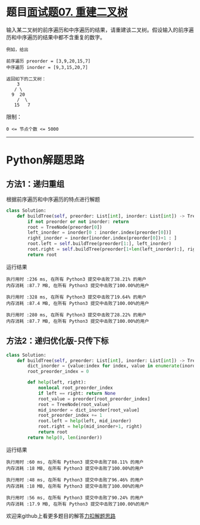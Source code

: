# 题目[面试题07. 重建二叉树](https://leetcode-cn.com/problems/zhong-jian-er-cha-shu-lcof/)

输入某二叉树的前序遍历和中序遍历的结果，请重建该二叉树。假设输入的前序遍历和中序遍历的结果中都不含重复的数字。

```
例如，给出

前序遍历 preorder = [3,9,20,15,7]
中序遍历 inorder = [9,3,15,20,7]

返回如下的二叉树：
    3
   / \
  9  20
    /  \
   15   7
```



限制：

```
0 <= 节点个数 <= 5000
```



*****

# Python解题思路

## 方法1：递归重组

根据前序遍历和中序遍历的特点进行解题

```python
class Solution:
    def buildTree(self, preorder: List[int], inorder: List[int]) -> TreeNode:
        if not preorder or not inorder: return
        root = TreeNode(preorder[0])
        left_inorder = inorder[0 : inorder.index(preorder[0])]
        right_inorder = inorder[inorder.index(preorder[0])+1 : ]
        root.left = self.buildTree(preorder[1:], left_inorder)
        root.right = self.buildTree(preorder[1+len(left_inorder):], right_inorder)
        return root
```

运行结果

```
执行用时 :236 ms, 在所有 Python3 提交中击败了38.21% 的用户
内存消耗 :87.7 MB, 在所有 Python3 提交中击败了100.00%的用户

执行用时 :328 ms, 在所有 Python3 提交中击败了19.64% 的用户
内存消耗 :87.4 MB, 在所有 Python3 提交中击败了100.00%的用户

执行用时 :280 ms, 在所有 Python3 提交中击败了28.22% 的用户
内存消耗 :87.7 MB, 在所有 Python3 提交中击败了100.00%的用户
```

## 方法2：递归优化版-只传下标

```python
class Solution:
    def buildTree(self, preorder: List[int], inorder: List[int]) -> TreeNode:
        dict_inorder = {value:index for index, value in enumerate(inorder)}
        root_preorder_index = 0

        def help(left, right):
            nonlocal root_preorder_index
            if left == right: return None
            root_value = preorder[root_preorder_index]
            root = TreeNode(root_value)
            mid_inorder = dict_inorder[root_value]
            root_preorder_index += 1
            root.left = help(left, mid_inorder)
            root.right = help(mid_inorder+1, right)
            return root
        return help(0, len(inorder))
```

运行结果

```
执行用时 :60 ms, 在所有 Python3 提交中击败了88.11% 的用户
内存消耗 :18 MB, 在所有 Python3 提交中击败了100.00%的用户

执行用时 :48 ms, 在所有 Python3 提交中击败了96.46% 的用户
内存消耗 :18 MB, 在所有 Python3 提交中击败了100.00%的用户

执行用时 :56 ms, 在所有 Python3 提交中击败了90.24% 的用户
内存消耗 :17.9 MB, 在所有 Python3 提交中击败了100.00%的用户
```

欢迎来github上看更多题目的解答[力扣解题思路](https://github.com/WRAllen/LeetCode)

  
